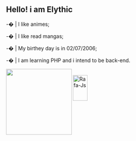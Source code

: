 ## Hello! i am Elythic

-� | I like animes;

-� | I like read mangas;

-� | My birthey day is in 02/07/2006;

-� | I am learning PHP and i intend to be back-end.

<div align="center">
  <a href="https://github.com/Elythi">
  <img align="left" height="180em" src="https://github-readme-stats.vercel.app/api?username=Elythi&show_icons=true&theme=dark&include_all_commits=true&count_private=true"/>
</div>
  <div style="display: inline_block"><br>
  <img alt="Rafa-Js" height="70" width="40" <img src="https://cdn.jsdelivr.net/gh/devicons/devicon/icons/php/php-original.svg" />
  </div>
  
